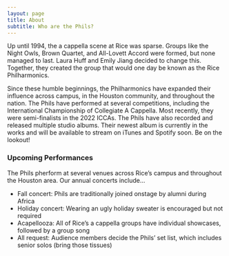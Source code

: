 ```yaml
---
layout: page
title: About
subtitle: Who are the Phils?
---
```


Up until 1994, the a cappella scene at Rice was sparse. Groups like the Night Owls, Brown Quartet, and All-Lovett Accord were formed, but none managed to last. Laura Huff and Emily Jiang decided to change this. Together, they created the group that would one day be known as the Rice Philharmonics.

Since these humble beginnings, the Philharmonics have expanded their influence across campus, in the Houston community, and throughout the nation. The Phils have performed at several competitions, including the International Championship of Collegiate A Cappella. Most recently, they were semi-finalists in the 2022 ICCAs. The Phils have also recorded and released multiple studio albums. Their newest album is currently in the works and will be available to stream on iTunes and Spotify soon. Be on the lookout!

### Upcoming Performances

The Phils pherform at several venues across Rice’s campus and throughout the Houston area. Our annual concerts include…
- Fall concert: Phils are traditionally joined onstage by alumni during Africa
- Holiday concert: Wearing an ugly holiday sweater is encouraged but not required
- Acapellooza: All of Rice’s a cappella groups have individual showcases, followed by a group song
- All request: Audience members decide the Phils’ set list, which includes senior solos (bring those tissues)
